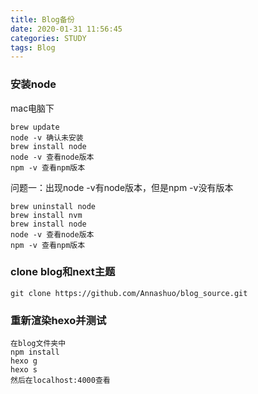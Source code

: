 ```yaml
---
title: Blog备份
date: 2020-01-31 11:56:45
categories: STUDY
tags: Blog
---
```


### 安装node
mac电脑下
```
brew update
node -v 确认未安装
brew install node
node -v 查看node版本
npm -v 查看npm版本
```

问题一：出现node -v有node版本，但是npm -v没有版本

```
brew uninstall node
brew install nvm
brew install node
node -v 查看node版本
npm -v 查看npm版本
```

### clone blog和next主题

```
git clone https://github.com/Annashuo/blog_source.git
```

### 重新渲染hexo并测试

```
在blog文件夹中
npm install
hexo g
hexo s
然后在localhost:4000查看
```





